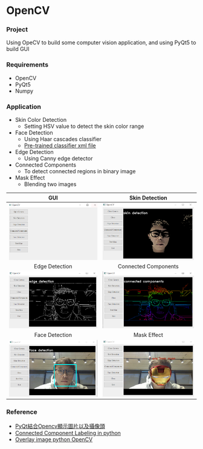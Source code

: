 # OpenCV

### Project
Using OpeCV to build some computer vision application, and using PyQt5 to build GUI 

### Requirements

- OpenCV
- PyQt5
- Numpy

### Application

- Skin Color Detection
  - Setting HSV value to detect the skin color range
- Face Detection
  - Using Haar cascades classifier
  - [Pre-trained classifier xml file](https://github.com/opencv/opencv/tree/master/data/haarcascades)
- Edge Detection
  - Using Canny edge detector
- Connected Components
  - To detect connected regions in binary image
- Mask Effect 
  - Blending two images 


|       GUI      |    Skin Detection    |
|:--------------:|:--------------------:|
|  <img src="https://github.com/Silence1995/OpenCV/blob/master/results/GUI.PNG" width="350" height="150" />        |                      <img src="https://github.com/Silence1995/OpenCV/blob/master/results/skin_detection.PNG" width="350" height="150" />   |
| Edge Detection | Connected Components |
|       <img src="https://github.com/Silence1995/OpenCV/blob/master/results/edge_detection.PNG" width="350" height="150" />          |              <img src="https://github.com/Silence1995/OpenCV/blob/master/results/connected_components.PNG" width="350" height="150" />         |
| Face Detection |      Mask Effect     |
|        <img src="https://github.com/Silence1995/OpenCV/blob/master/results/face_detection.PNG" width="350" height="150" />         |              <img src="https://github.com/Silence1995/OpenCV/blob/master/results/mask.PNG" width="350" height="150" />        |


### Reference
- [PyQt結合Opencv顯示圖片以及攝像頭](https://www.twblogs.net/a/5c55d115bd9eee06ee21b390)
- [Connected Component Labeling in python](https://stackoverflow.com/questions/46441893/connected-component-labeling-in-python)
- [Overlay image python OpenCV](https://stackoverflow.com/questions/14063070/overlay-a-smaller-image-on-a-larger-image-python-opencv)
